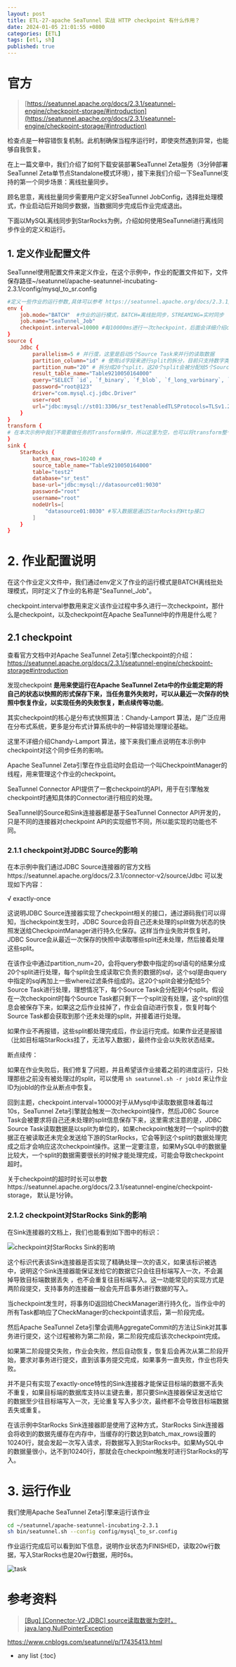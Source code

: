 ```yaml
---
layout: post
title: ETL-27-apache SeaTunnel 实战 HTTP checkpoint 有什么作用？
date: 2024-01-05 21:01:55 +0800
categories: [ETL]
tags: [etl, sh]
published: true
---
```


# 官方

> [https://seatunnel.apache.org/docs/2.3.1/seatunnel-engine/checkpoint-storage/#introduction](https://seatunnel.apache.org/docs/2.3.1/seatunnel-engine/checkpoint-storage/#introduction)

检查点是一种容错恢复机制。此机制确保当程序运行时，即使突然遇到异常，也能够自我恢复。

在上一篇文章中，我们介绍了如何下载安装部署SeaTunnel Zeta服务（3分钟部署SeaTunnel Zeta单节点Standalone模式环境），接下来我们介绍一下SeaTunnel支持的第一个同步场景：离线批量同步。

顾名思意，离线批量同步需要用户定义好SeaTunnel JobConfig，选择批处理模式，作业启动后开始同步数据，当数据同步完成后作业完成退出。

下面以MySQL离线同步到StarRocks为例，介绍如何使用SeaTunnel进行离线同步作业的定义和运行。

## 1. 定义作业配置文件

SeaTunnel使用配置文件来定义作业，在这个示例中，作业的配置文件如下，文件保存路径~/seatunnel/apache-seatunnel-incubating-2.3.1/config/mysql_to_sr.config

```conf
#定义一些作业的运行参数,具体可以参考 https://seatunnel.apache.org/docs/2.3.1/concept/JobEnvConfig
env {
	job.mode="BATCH"  #作业的运行模式，BATCH=离线批同步，STREAMING=实时同步
	job.name="SeaTunnel_Job"
	checkpoint.interval=10000 #每10000ms进行一次checkpoint，后面会详细介绍checkpoint对JDBC Source和StarRocks Sink这两个连接器的影响
}
source {
	Jdbc {
    	parallelism=5 # 并行度，这里是启动5个Source Task来并行的读取数据
    	partition_column="id" # 使用id字段来进行split的拆分，目前只支持数字类型的主键列，而且该列的值最好是离线的，自增id最佳
    	partition_num="20" # 拆分成20个split，这20个split会被分配给5个Source Task来处理
    	result_table_name="Table9210050164000"
    	query="SELECT `id`, `f_binary`, `f_blob`, `f_long_varbinary`, `f_longblob`, `f_tinyblob`, `f_varbinary`, `f_smallint`, `f_smallint_unsigned`, `f_mediumint`, `f_mediumint_unsigned`, `f_int`, `f_int_unsigned`, `f_integer`, `f_integer_unsigned`, `f_bigint`, `f_bigint_unsigned`, `f_numeric`, `f_decimal`, `f_float`, `f_double`, `f_double_precision`, `f_longtext`, `f_mediumtext`, `f_text`, `f_tinytext`, `f_varchar`, `f_date`, `f_datetime`, `f_timestamp` FROM `sr_test`.`test1`"
    	password="root@123"
    	driver="com.mysql.cj.jdbc.Driver"
    	user=root
    	url="jdbc:mysql://st01:3306/sr_test?enabledTLSProtocols=TLSv1.2&rewriteBatchedStatements=true"
	}
}
transform {
# 在本次示例中我们不需要做任务的Transform操作，所以这里为空，也可以将transform整个元素删除
}
sink {
	StarRocks {
    	batch_max_rows=10240 # 
    	source_table_name="Table9210050164000"
    	table="test2"
    	database="sr_test"
    	base-url="jdbc:mysql://datasource01:9030"
    	password="root"
    	username="root"
    	nodeUrls=[
        	"datasource01:8030" #写入数据是通过StarRocks的Http接口
    	]
	}
}
```

# 2. 作业配置说明

在这个作业定义文件中，我们通过env定义了作业的运行模式是BATCH离线批处理模式，同时定义了作业的名称是"SeaTunnel_Job"。

checkpoint.interval参数用来定义该作业过程中多久进行一次checkpoint，那什么是checkpoint，以及checkpoint在Apache SeaTunnel中的作用是什么呢？

## 2.1 checkpoint

查看官方文档中对Apache SeaTunnel Zeta引擎checkpoint的介绍： https://seatunnel.apache.org/docs/2.3.1/seatunnel-engine/checkpoint-storage#introduction 

发现checkpoint **是用来使运行在Apache SeaTunnel Zeta中的作业能定期的将自己的状态以快照的形式保存下来，当任务意外失败时，可以从最近一次保存的快照中恢复作业，以实现任务的失败恢复，断点续传等功能**。

其实checkpoint的核心是分布式快照算法：Chandy-Lamport 算法，是广泛应用在分布式系统，更多是分布式计算系统中的一种容错处理理论基础。

这里不详细介绍Chandy-Lamport 算法，接下来我们重点说明在本示例中checkpoint对这个同步任务的影响。

Apache SeaTunnel Zeta引擎在作业启动时会启动一个叫CheckpointManager的线程，用来管理这个作业的checkpoint。

SeaTunnel Connector API提供了一套checkpoint的API，用于在引擎触发checkpoint时通知具体的Connector进行相应的处理。

SeaTunnel的Source和Sink连接器都是基于SeaTunnel Connector API开发的，只是不同的连接器对checkpoint API的实现细节不同，所以能实现的功能也不同。

### 2.1.1 checkpoint对JDBC Source的影响

在本示例中我们通过JDBC Source连接器的官方文档https://seatunnel.apache.org/docs/2.3.1/connector-v2/source/Jdbc 可以发现如下内容：

√ exactly-once

这说明JDBC Source连接器实现了checkpoint相关的接口，通过源码我们可以得知，当checkpoint发生时，JDBC Source会将自己还未处理的split做为状态的快照发送给CheckpointManager进行持久化保存。这样当作业失败并恢复时，JDBC Source会从最近一次保存的快照中读取哪些split还未处理，然后接着处理这些split。

在该作业中通过partition_num=20，会将query参数中指定的sql语句的结果分成20个split进行处理，每个split会生成读取它负责的数据的sql，这个sql是由query中指定的sql再加上一些where过滤条件组成的。这20个split会被分配给5个Source Task进行处理，理想情况下，每个Source Task会分配到4个split。假设在一次checkpoint时每个Source Task都只剩下一个split没有处理，这个split的信息会被保存下来，如果这之后作业挂掉了，作业会自动进行恢复，恢复时每个Source Task都会获取到那个还未处理的split，并接着进行处理。

如果作业不再报错，这些split都处理完成后，作业运行完成。如果作业还是报错（比如目标端StarRocks挂了，无法写入数据），最终作业会以失败状态结束。


断点续传：

如果在作业失败后，我们修复了问题，并且希望该作业接着之前的进度运行，只处理那些之前没有被处理过的split，可以使用 `sh seatunnel.sh -r jobId` 来让作业ID为jobId的作业从断点中恢复。

回到主题，checkpoint.interval=10000对于从Mysql中读取数据意味着每过10s，SeaTunnel Zeta引擎就会触发一次checkpoint操作，然后JDBC Source Task会被要求将自己还未处理的split信息保存下来，这里需求注意的是，JDBC Source Task读取数据是以split为单位的，如果checkpoint触发时一个split中的数据正在被读取还未完全发送给下游的StarRocks，它会等到这个split的数据处理完成之后才会响应这次checkpoint操作。这里一定要注意，如果MySQL中的数据量比较大，一个split的数据需要很长的时候才能处理完成，可能会导致checkpoint超时。

关于checkpoint的超时时长可以参数https://seatunnel.apache.org/docs/2.3.1/seatunnel-engine/checkpoint-storage， 默认是1分钟。

### 2.1.2 checkpoint对StarRocks Sink的影响

在Sink连接器的文档上，我们也能看到如下图中的标识：

![checkpoint对StarRocks Sink的影响](https://img2023.cnblogs.com/blog/3195851/202305/3195851-20230526173204532-711282082.png)

这个标识代表该Sink连接器是否实现了精确处理一次的语义，如果该标识被选中，说明这个Sink连接器能保证发给它的数据它只会往目标端写入一次，不会漏掉导致目标端数据丢失 ，也不会重复往目标端写入。这一功能常见的实现方式是两阶段提交，支持事务的连接器一般会先开启事务进行数据的写入。

当checkpoint发生时，将事务ID返回给CheckManager进行持久化，当作业中的所有Task都响应了CheckManager的checkpoint请求后，第一阶段完成。

然后Apache SeaTunnel Zeta引擎会调用AggregateCommit的方法让Sink对其事务进行提交，这个过程被称为第二阶段，第二阶段完成后该次checkpoint完成。

如果第二阶段提交失败，作业会失败，然后自动恢复，恢复后会再次从第二阶段开始，要求对事务进行提交，直到该事务提交完成，如果事务一直失败，作业也将失败。

并不是只有实现了exactly-once特性的Sink连接器才能保证目标端的数据不丢失不重复，如果目标端的数据库支持以主键去重，那只要Sink连接器保证发送给它的数据至少往目标端写入一次，无论重复写入多少次，最终都不会导致目标端数据丢失或重复。

在该示例中StarRocks Sink连接器即是使用了这种方式，StarRocks Sink连接器会将收到的数据先缓存在内存中，当缓存的行数达到batch_max_rows设置的10240行，就会发起一次写入请求，将数据写入到StarRocks中。如果MySQL中的数据量很小，达不到10240行，那就会在checkpoint触发时进行StarRocks的写入。

# 3. 运行作业

我们使用Apache SeaTunnel Zeta引擎来运行该作业

```sh
cd ~/seatunnel/apache-seatunnel-incubating-2.3.1
sh bin/seatunnel.sh --config config/mysql_to_sr.config
```

作业运行完成后可以看到如下信息，说明作业状态为FINISHED，读取20w行数据，写入StarRocks也是20w行数据，用时6s。

![task](https://img2023.cnblogs.com/blog/3195851/202305/3195851-20230526173213079-1595404928.png)


# 参考资料

> [[Bug] [Connector-V2 JDBC] source读取数据为空时，java.lang.NullPointerException](https://github.com/apache/seatunnel/issues/6013)

https://www.cnblogs.com/seatunnel/p/17435413.html

* any list
{:toc}